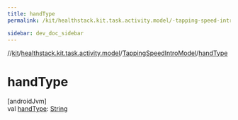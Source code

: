 ```yaml
---
title: handType
permalink: /kit/healthstack.kit.task.activity.model/-tapping-speed-intro-model/hand-type.html

sidebar: dev_doc_sidebar
---
```

//[kit](../../../index.html)/[healthstack.kit.task.activity.model](../index.html)/[TappingSpeedIntroModel](index.html)/[handType](hand-type.html)



# handType



[androidJvm]\
val [handType](hand-type.html): [String](https://kotlinlang.org/api/latest/jvm/stdlib/kotlin/-string/index.html)




